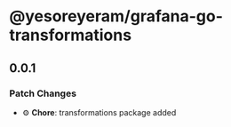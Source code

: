# @yesoreyeram/grafana-go-transformations

## 0.0.1

### Patch Changes

- ⚙️ **Chore**: transformations package added
